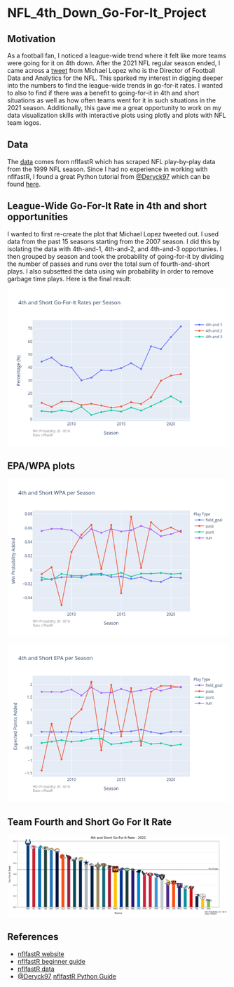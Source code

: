 # NFL_4th_Down_Go-For-It_Project

## Motivation
As a football fan, I noticed a league-wide trend where it felt like more teams were going for it on 4th down. After the 2021 NFL regular season ended, I came across a [tweet](https://twitter.com/StatsbyLopez/status/1481096715235217413) from Michael Lopez who is the Director of Football Data and Analytics for the NFL. This sparked my interest in digging deeper into the numbers to find the league-wide trends in go-for-it rates. I wanted to also to find if there was a benefit to going-for-it in 4th and short situations as well as how often teams went for it in such situations in the 2021 season. Additionally, this gave me a great opportunity to work on my data visualization skills with interactive plots using plotly and plots with NFL team logos. 

## Data
The [data](https://github.com/nflverse/nflfastR-data) comes from nflfastR which has scraped NFL play-by-play data from the 1999 NFL season. Since I had no experience in working with nflfastR, I found a great Python tutorial from [@Deryck97](https://gist.github.com/Deryck97) which can be found [here](https://gist.github.com/Deryck97/dff8d33e9f841568201a2a0d5519ac5e).

## League-Wide Go-For-It Rate in 4th and short opportunities
I wanted to first re-create the plot that Michael Lopez tweeted out. I used data from the past 15 seasons starting from the 2007 season. I did this by isolating the data with 4th-and-1, 4th-and-2, and 4th-and-3 opportunies. I then grouped by season and took the probability of going-for-it by dividing the number of passes and runs over the total sum of fourth-and-short plays. I also subsetted the data using win probability in order to remove garbage time plays. Here is the final result:

![](plots/Fourth_Down_Go_For_It_Rate_per_Season.png)

## EPA/WPA plots

![](plots/Fourth_and_Short_WPA_per_Season.png)

![](plots/Fourth_and_Short_EPA_per_Season.png)

## Team Fourth and Short Go For It Rate
![](plots/go_for_it_nfl_fourth_down.PNG)

## References
* [nflfastR website](https://www.nflfastr.com/)
* [nflfastR beginner guide](https://www.nflfastr.com/articles/beginners_guide.html#next-steps)
* [nflfastR data](https://github.com/nflverse/nflfastR-data)
* [@Deryck97](https://gist.github.com/Deryck97)  [nflfastR Python Guide](https://gist.github.com/Deryck97/dff8d33e9f841568201a2a0d5519ac5e)
